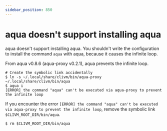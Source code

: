 ```yaml
---
sidebar_position: 850
---
```


# aqua doesn't support installing aqua

aqua doesn't support installing aqua.
You shouldn't write the configuration to install the command `aqua` with aqua,
because it causes the infinite loop.

From aqua v0.8.6 (aqua-proxy v0.2.1), aqua prevents the infinite loop.

```console
# Create the symbolic link accidentally
$ ln -s ~/.local/share/clivm/bin/aqua-proxy ~/.local/share/clivm/bin/aqua
$ aqua i
[ERROR] the command "aqua" can't be executed via aqua-proxy to prevent the infinite loop
```

If you encounter the error `[ERROR] the command "aqua" can't be executed via aqua-proxy to prevent the infinite loop`,
remove the symbolic link `$CLIVM_ROOT_DIR/bin/aqua`.

```console
$ rm $CLIVM_ROOT_DIR/bin/aqua
```
